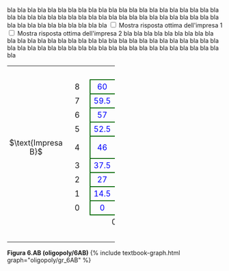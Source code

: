 <style>
.alfgamebig td {
  padding: 5px;
  text-align: center;
  font-size: 18px;
</style>







bla bla bla bla bla bla bla bla bla bla bla bla bla bla bla bla bla bla bla bla bla bla bla bla bla bla bla bla bla bla bla bla bla bla bla bla bla bla bla bla bla bla bla bla bla bla bla bla bla bla bla bla 
<span class="marginnote">
<input type="checkbox" id="BR1check9" onclick="BR1highlight9('#add7ff')"> Mostra risposta ottima dell'impresa 1
</span>
<span class="marginnote">
<input type="checkbox" id="BR2check9" onclick="BR2highlight9('#ffc0c0')"> Mostra risposta ottima dell'impresa 2
</span>
bla bla bla bla bla bla bla bla bla bla bla bla bla bla bla bla bla bla bla bla bla bla bla bla bla bla bla bla bla bla bla bla bla bla bla bla bla bla bla bla bla bla bla bla bla bla bla bla bla bla bla bla 





<!-- 9x9 discrete Cournot duopoly -->


<table class="alfgamebig" style="width:50%; table-layout:auto; border-collapse: collapse">
  <tr>
    <td style="visibility: hidden"> ImpresaBB </td>
    <td style="visibility: hidden"> Down </td>
    <td style="visibility: hidden"> 3333 </td>
    <td style="visibility: hidden"> 3333 </td>
    <td style="visibility: hidden"> 3333 </td>
    <td style="visibility: hidden"> 3333 </td>
    <td style="visibility: hidden"> 3333 </td>
    <td style="visibility: hidden"> 3333 </td>
    <td style="visibility: hidden"> 3333 </td>
    <td style="visibility: hidden"> 3333 </td>
  </tr>
  <tr>
    <td>
    </td>
    <td>
    8
    </td><td id="br1cell1game9" style="border-top:solid 2px #060; border-left:solid 2px #060; color:blue">
        60</td><td style="border-top:solid 2px #060; border-right:solid 2px #060; color:red">
        0
    </td><td style="border-top:solid 2px #060; border-left:solid 2px #060; color:blue">
        52</td><td style="border-top:solid 2px #060; border-right:solid 2px #060; color:red">
        6.5
    </td><td style="border-top:solid 2px #060; border-left:solid 2px #060; color:blue">
        44</td><td style="border-top:solid 2px #060; border-right:solid 2px #060; color:red">
        11
    </td><td style="border-top:solid 2px #060; border-left:solid 2px #060; color:blue">
        36</td><td style="border-top:solid 2px #060; border-right:solid 2px #060; color:red">
        13.5
    </td><td style="border-top:solid 2px #060; border-left:solid 2px #060; color:blue">
        28</td><td id="br2cell1game9" style="border-top:solid 2px #060; border-right:solid 2px #060; color:red">
        14
    </td><td style="border-top:solid 2px #060; border-left:solid 2px #060; color:blue">
        20</td><td style="border-top:solid 2px #060; border-right:solid 2px #060; color:red">
        12.5
    </td><td style="border-top:solid 2px #060; border-left:solid 2px #060; color:blue">
        12</td><td style="border-top:solid 2px #060; border-right:solid 2px #060; color:red">
        9
    </td><td style="border-top:solid 2px #060; border-left:solid 2px #060; color:blue">
        4</td><td style="border-top:solid 2px #060; border-right:solid 2px #060; color:red">
        3.5
    </td><td style="border-top:solid 2px #060; border-left:solid 2px #060; color:blue">
        -4</td><td style="border-top:solid 2px #060; border-right:solid 2px #060; color:red">
        -4
    </td>
  </tr>
  <tr>
    <td>
    </td>
    <td>
    7
    </td><td style="border-top:solid 2px #060; border-left:solid 2px #060; color:blue">
        59.5</td><td style="border-top:solid 2px #060; border-right:solid 2px #060; color:red">
        0
    </td><td id="br1cell2game9" style="border-top:solid 2px #060; border-left:solid 2px #060; color:blue">
        52.5</td><td style="border-top:solid 2px #060; border-right:solid 2px #060; color:red">
        7.5
    </td><td id="br1cell3game9" style="border-top:solid 2px #060; border-left:solid 2px #060; color:blue">
        45.5</td><td style="border-top:solid 2px #060; border-right:solid 2px #060; color:red">
        13
    </td><td style="border-top:solid 2px #060; border-left:solid 2px #060; color:blue">
        38.5</td><td style="border-top:solid 2px #060; border-right:solid 2px #060; color:red">
        16.5
    </td><td style="border-top:solid 2px #060; border-left:solid 2px #060; color:blue">
        31.5</td><td id="br2cell2game9" style="border-top:solid 2px #060; border-right:solid 2px #060; color:red">
        18
    </td><td style="border-top:solid 2px #060; border-left:solid 2px #060; color:blue">
        24.5</td><td style="border-top:solid 2px #060; border-right:solid 2px #060; color:red">
        17.5
    </td><td style="border-top:solid 2px #060; border-left:solid 2px #060; color:blue">
        17.5</td><td style="border-top:solid 2px #060; border-right:solid 2px #060; color:red">
        15
    </td><td style="border-top:solid 2px #060; border-left:solid 2px #060; color:blue">
        10.5</td><td style="border-top:solid 2px #060; border-right:solid 2px #060; color:red">
        10.5
    </td><td style="border-top:solid 2px #060; border-left:solid 2px #060; color:blue">
        3.5</td><td style="border-top:solid 2px #060; border-right:solid 2px #060; color:red">
        4
    </td>
  </tr>
  <tr>
    <td>
    </td>
    <td>
    6
    </td><td style="border-top:solid 2px #060; border-left:solid 2px #060; color:blue">
        57</td><td style="border-top:solid 2px #060; border-right:solid 2px #060; color:red">
        0
    </td><td style="border-top:solid 2px #060; border-left:solid 2px #060; color:blue">
        51</td><td style="border-top:solid 2px #060; border-right:solid 2px #060; color:red">
        8.5
    </td><td style="border-top:solid 2px #060; border-left:solid 2px #060; color:blue">
        45</td><td style="border-top:solid 2px #060; border-right:solid 2px #060; color:red">
        15
    </td><td id="br1cell4game9" style="border-top:solid 2px #060; border-left:solid 2px #060; color:blue">
        39</td><td style="border-top:solid 2px #060; border-right:solid 2px #060; color:red">
        19.5
    </td><td id="br1cell5game9" style="border-top:solid 2px #060; border-left:solid 2px #060; color:blue">
        33</td><td style="border-top:solid 2px #060; border-right:solid 2px #060; color:red">
        22
    </td><td style="border-top:solid 2px #060; border-left:solid 2px #060; color:blue">
        27</td><td id="br2cell3game9" style="border-top:solid 2px #060; border-right:solid 2px #060; color:red">
        22.5
    </td><td style="border-top:solid 2px #060; border-left:solid 2px #060; color:blue">
        21</td><td style="border-top:solid 2px #060; border-right:solid 2px #060; color:red">
        21
    </td><td style="border-top:solid 2px #060; border-left:solid 2px #060; color:blue">
        15</td><td style="border-top:solid 2px #060; border-right:solid 2px #060; color:red">
        17.5
    </td><td style="border-top:solid 2px #060; border-left:solid 2px #060; color:blue">
        9</td><td style="border-top:solid 2px #060; border-right:solid 2px #060; color:red">
        12
    </td>
  </tr>
  <tr>
    <td></td>
    <td>
    5
    </td><td style="border-top:solid 2px #060; border-left:solid 2px #060; color:blue">
        52.5</td><td style="border-top:solid 2px #060; border-right:solid 2px #060; color:red">
        0
    </td><td style="border-top:solid 2px #060; border-left:solid 2px #060; color:blue">
        47.5</td><td style="border-top:solid 2px #060; border-right:solid 2px #060; color:red">
        9.5
    </td><td style="border-top:solid 2px #060; border-left:solid 2px #060; color:blue">
        42.5</td><td style="border-top:solid 2px #060; border-right:solid 2px #060; color:red">
        17
    </td><td style="border-top:solid 2px #060; border-left:solid 2px #060; color:blue">
        37.5</td><td style="border-top:solid 2px #060; border-right:solid 2px #060; color:red">
        22.5
    </td><td style="border-top:solid 2px #060; border-left:solid 2px #060; color:blue">
        32.5</td><td style="border-top:solid 2px #060; border-right:solid 2px #060; color:red">
        26
    </td><td id="br1cell6game9" style="border-top:solid 2px #060; border-left:solid 2px #060; color:blue">
        27.5</td><td id="br2cell4game9" style="border-top:solid 2px #060; border-right:solid 2px #060; color:red">
        27.5
    </td><td id="br1cell7game9" style="border-top:solid 2px #060; border-left:solid 2px #060; color:blue">
        22.5</td><td style="border-top:solid 2px #060; border-right:solid 2px #060; color:red">
        27
    </td><td style="border-top:solid 2px #060; border-left:solid 2px #060; color:blue">
        17.5</td><td style="border-top:solid 2px #060; border-right:solid 2px #060; color:red">
        24.5
    </td><td style="border-top:solid 2px #060; border-left:solid 2px #060; color:blue">
        12.5</td><td style="border-top:solid 2px #060; border-right:solid 2px #060; color:red">
        20
    </td>
  </tr>
  <tr>
    <td style="vertical-align:bottom; text-align:center">
    $\text{Impresa B}$
    </td>
    <td>
    4
    </td><td style="border-top:solid 2px #060; border-left:solid 2px #060; color:blue">
        46</td><td style="border-top:solid 2px #060; border-right:solid 2px #060; color:red">
        0
    </td><td style="border-top:solid 2px #060; border-left:solid 2px #060; color:blue">
        42</td><td style="border-top:solid 2px #060; border-right:solid 2px #060; color:red">
        10.5
    </td><td style="border-top:solid 2px #060; border-left:solid 2px #060; color:blue">
        38</td><td style="border-top:solid 2px #060; border-right:solid 2px #060; color:red">
        19
    </td><td style="border-top:solid 2px #060; border-left:solid 2px #060; color:blue">
        34</td><td style="border-top:solid 2px #060; border-right:solid 2px #060; color:red">
        25.5
    </td><td style="border-top:solid 2px #060; border-left:solid 2px #060; color:blue">
        30</td><td style="border-top:solid 2px #060; border-right:solid 2px #060; color:red">
        30
    </td><td style="border-top:solid 2px #060; border-left:solid 2px #060; color:blue">
        26</td><td style="border-top:solid 2px #060; border-right:solid 2px #060; color:red">
        32.5
    </td><td style="border-top:solid 2px #060; border-left:solid 2px #060; color:blue">
        22</td><td id="br2cell5game9" style="border-top:solid 2px #060; border-right:solid 2px #060; color:red">
        33
    </td><td id="br1cell8game9" style="border-top:solid 2px #060; border-left:solid 2px #060; color:blue">
        18</td><td style="border-top:solid 2px #060; border-right:solid 2px #060; color:red">
        31.5
    </td><td id="br1cell9game9" style="border-top:solid 2px #060; border-left:solid 2px #060; color:blue">
        14</td><td style="border-top:solid 2px #060; border-right:solid 2px #060; color:red">
        28
    </td>
  </tr>
  <tr>
    <td>
    </td>
    <td>
    3
    </td><td style="border-top:solid 2px #060; border-left:solid 2px #060; color:blue">
        37.5</td><td style="border-top:solid 2px #060; border-right:solid 2px #060; color:red">
        0
    </td><td style="border-top:solid 2px #060; border-left:solid 2px #060; color:blue">
        34.5</td><td style="border-top:solid 2px #060; border-right:solid 2px #060; color:red">
        11.5
    </td><td style="border-top:solid 2px #060; border-left:solid 2px #060; color:blue">
        31.5</td><td style="border-top:solid 2px #060; border-right:solid 2px #060; color:red">
        21
    </td><td style="border-top:solid 2px #060; border-left:solid 2px #060; color:blue">
        28.5</td><td style="border-top:solid 2px #060; border-right:solid 2px #060; color:red">
        28.5
    </td><td style="border-top:solid 2px #060; border-left:solid 2px #060; color:blue">
        25.5</td><td style="border-top:solid 2px #060; border-right:solid 2px #060; color:red">
        34
    </td><td style="border-top:solid 2px #060; border-left:solid 2px #060; color:blue">
        22.5</td><td style="border-top:solid 2px #060; border-right:solid 2px #060; color:red">
        37.5
    </td><td style="border-top:solid 2px #060; border-left:solid 2px #060; color:blue">
        19.5</td><td id="br2cell6game9" style="border-top:solid 2px #060; border-right:solid 2px #060; color:red">
        39
    </td><td style="border-top:solid 2px #060; border-left:solid 2px #060; color:blue">
        16.5</td><td style="border-top:solid 2px #060; border-right:solid 2px #060; color:red">
        38.5
    </td><td style="border-top:solid 2px #060; border-left:solid 2px #060; color:blue">
        13.5</td><td style="border-top:solid 2px #060; border-right:solid 2px #060; color:red">
        36
    </td>
  </tr>
  <tr>
    <td>
    </td>
    <td>
    2
    </td><td style="border-top:solid 2px #060; border-left:solid 2px #060; color:blue">
        27</td><td style="border-top:solid 2px #060; border-right:solid 2px #060; color:red">
        0
    </td><td style="border-top:solid 2px #060; border-left:solid 2px #060; color:blue">
        25</td><td style="border-top:solid 2px #060; border-right:solid 2px #060; color:red">
        12.5
    </td><td style="border-top:solid 2px #060; border-left:solid 2px #060; color:blue">
        23</td><td style="border-top:solid 2px #060; border-right:solid 2px #060; color:red">
        23
    </td><td style="border-top:solid 2px #060; border-left:solid 2px #060; color:blue">
        21</td><td style="border-top:solid 2px #060; border-right:solid 2px #060; color:red">
        31.5
    </td><td style="border-top:solid 2px #060; border-left:solid 2px #060; color:blue">
        19</td><td style="border-top:solid 2px #060; border-right:solid 2px #060; color:red">
        38
    </td><td style="border-top:solid 2px #060; border-left:solid 2px #060; color:blue">
        17</td><td style="border-top:solid 2px #060; border-right:solid 2px #060; color:red">
        42.5
    </td><td style="border-top:solid 2px #060; border-left:solid 2px #060; color:blue">
        15</td><td style="border-top:solid 2px #060; border-right:solid 2px #060; color:red">
        45
    </td><td style="border-top:solid 2px #060; border-left:solid 2px #060; color:blue">
        13</td><td id="br2cell7game9" style="border-top:solid 2px #060; border-right:solid 2px #060; color:red">
        45.5
    </td><td style="border-top:solid 2px #060; border-left:solid 2px #060; color:blue">
        11</td><td style="border-top:solid 2px #060; border-right:solid 2px #060; color:red">
        44
    </td>
  </tr>
  <tr>
    <td>
    </td>
    <td>
    1
    </td><td style="border-top:solid 2px #060; border-left:solid 2px #060; color:blue">
        14.5</td><td style="border-top:solid 2px #060; border-right:solid 2px #060; color:red">
        0
    </td><td style="border-top:solid 2px #060; border-left:solid 2px #060; color:blue">
        13.5</td><td style="border-top:solid 2px #060; border-right:solid 2px #060; color:red">
        13.5
    </td><td style="border-top:solid 2px #060; border-left:solid 2px #060; color:blue">
        12.5</td><td style="border-top:solid 2px #060; border-right:solid 2px #060; color:red">
        25
    </td><td style="border-top:solid 2px #060; border-left:solid 2px #060; color:blue">
        11.5</td><td style="border-top:solid 2px #060; border-right:solid 2px #060; color:red">
        34.5
    </td><td style="border-top:solid 2px #060; border-left:solid 2px #060; color:blue">
        10.5</td><td style="border-top:solid 2px #060; border-right:solid 2px #060; color:red">
        42
    </td><td style="border-top:solid 2px #060; border-left:solid 2px #060; color:blue">
        9.5</td><td style="border-top:solid 2px #060; border-right:solid 2px #060; color:red">
        47.5
    </td><td style="border-top:solid 2px #060; border-left:solid 2px #060; color:blue">
        8.5</td><td style="border-top:solid 2px #060; border-right:solid 2px #060; color:red">
        51
    </td><td style="border-top:solid 2px #060; border-left:solid 2px #060; color:blue">
        7.5</td><td id="br2cell8game9" style="border-top:solid 2px #060; border-right:solid 2px #060; color:red">
        52.5
    </td><td style="border-top:solid 2px #060; border-left:solid 2px #060; color:blue">
        6.5</td><td style="border-top:solid 2px #060; border-right:solid 2px #060; color:red">
        52
    </td>
  </tr>
  <tr>
    <td></td>
    <td>
    0
    </td><td style="border-bottom:solid 2px #060; border-top:solid 2px #060; border-left:solid 2px #060; color:blue">
        0</td><td style="border-bottom:solid 2px #060; border-top:solid 2px #060; border-right:solid 2px #060; color:red">
        0
    </td><td style="border-bottom:solid 2px #060; border-top:solid 2px #060; border-left:solid 2px #060; color:blue">
        0</td><td style="border-bottom:solid 2px #060; border-top:solid 2px #060; border-right:solid 2px #060; color:red">
        14.5
    </td><td style="border-bottom:solid 2px #060; border-top:solid 2px #060; border-left:solid 2px #060; color:blue">
        0</td><td style="border-bottom:solid 2px #060; border-top:solid 2px #060; border-right:solid 2px #060; color:red">
        27
    </td><td style="border-bottom:solid 2px #060; border-top:solid 2px #060; border-left:solid 2px #060; color:blue">
        0</td><td style="border-bottom:solid 2px #060; border-top:solid 2px #060; border-right:solid 2px #060; color:red">
        37.5
    </td><td style="border-bottom:solid 2px #060; border-top:solid 2px #060; border-left:solid 2px #060; color:blue">
        0</td><td style="border-bottom:solid 2px #060; border-top:solid 2px #060; border-right:solid 2px #060; color:red">
        46
    </td><td style="border-bottom:solid 2px #060; border-top:solid 2px #060; border-left:solid 2px #060; color:blue">
        0</td><td style="border-bottom:solid 2px #060; border-top:solid 2px #060; border-right:solid 2px #060; color:red">
        52.5
    </td><td style="border-bottom:solid 2px #060; border-top:solid 2px #060; border-left:solid 2px #060; color:blue">
        0</td><td style="border-bottom:solid 2px #060; border-top:solid 2px #060; border-right:solid 2px #060; color:red">
        57
    </td><td style="border-bottom:solid 2px #060; border-top:solid 2px #060; border-left:solid 2px #060; color:blue">
        0</td><td style="border-bottom:solid 2px #060; border-top:solid 2px #060; border-right:solid 2px #060; color:red">
        59.5
    </td><td style="border-bottom:solid 2px #060; border-top:solid 2px #060; border-left:solid 2px #060; color:blue">
        0</td><td id="br2cell9game9" style="border-bottom:solid 2px #060; border-top:solid 2px #060; border-right:solid 2px #060; color:red">
        60
    </td>
  </tr>
  <tr>
    <td colspan="2"></td>
    <td colspan="2">0</td>
    <td colspan="2">1</td>
    <td colspan="2">2</td>
    <td colspan="2">3</td>
    <td colspan="2">4</td>
    <td colspan="2">5</td>
    <td colspan="2">6</td>
    <td colspan="2">7</td>
    <td colspan="2">8</td>
  </tr>
  <tr>
    <td colspan="2"></td>
    <td colspan="18" style="vertical-align:bottom">
    $\text{Impresa A}$
    </td>
  </tr>
</table>

<script>
function BR1highlight9(newColor) {
  var checkBox = document.getElementById("BR1check9");
  const br1cell1game9 = document.getElementById("br1cell1game9");
  const br1cell2game9 = document.getElementById("br1cell2game9");
  const br1cell3game9 = document.getElementById("br1cell3game9");
  const br1cell4game9 = document.getElementById("br1cell4game9");
  const br1cell5game9 = document.getElementById("br1cell5game9");
  const br1cell6game9 = document.getElementById("br1cell6game9");
  const br1cell7game9 = document.getElementById("br1cell7game9");
  const br1cell8game9 = document.getElementById("br1cell8game9");
  const br1cell9game9 = document.getElementById("br1cell9game9");
  if (checkBox.checked == true){
  br1cell1game9.style.background = newColor;
  br1cell2game9.style.background = newColor;
  br1cell3game9.style.background = newColor;
  br1cell4game9.style.background = newColor;
  br1cell5game9.style.background = newColor;
  br1cell6game9.style.background = newColor;
  br1cell7game9.style.background = newColor;
  br1cell8game9.style.background = newColor;
  br1cell9game9.style.background = newColor;
  } else {
  br1cell1game9.style.background = "transparent";
  br1cell2game9.style.background = "transparent";
  br1cell3game9.style.background = "transparent";
  br1cell4game9.style.background = "transparent";
  br1cell5game9.style.background = "transparent";
  br1cell6game9.style.background = "transparent";
  br1cell7game9.style.background = "transparent";
  br1cell8game9.style.background = "transparent";
  br1cell9game9.style.background = "transparent";
  }
} 
</script>

<script>
function BR2highlight9(newColor) {
  var checkBox = document.getElementById("BR2check9");
  const br2cell1game9 = document.getElementById("br2cell1game9");
  const br2cell2game9 = document.getElementById("br2cell2game9");
  const br2cell3game9 = document.getElementById("br2cell3game9");
  const br2cell4game9 = document.getElementById("br2cell4game9");
  const br2cell5game9 = document.getElementById("br2cell5game9");
  const br2cell6game9 = document.getElementById("br2cell6game9");
  const br2cell7game9 = document.getElementById("br2cell7game9");
  const br2cell8game9 = document.getElementById("br2cell8game9");
  const br2cell9game9 = document.getElementById("br2cell9game9");
  if (checkBox.checked == true){
  br2cell1game9.style.background = newColor;
  br2cell2game9.style.background = newColor;
  br2cell3game9.style.background = newColor;
  br2cell4game9.style.background = newColor;
  br2cell5game9.style.background = newColor;
  br2cell6game9.style.background = newColor;
  br2cell7game9.style.background = newColor;
  br2cell8game9.style.background = newColor;
  br2cell9game9.style.background = newColor;
  } else {
  br2cell1game9.style.background = "transparent";
  br2cell2game9.style.background = "transparent";
  br2cell3game9.style.background = "transparent";
  br2cell4game9.style.background = "transparent";
  br2cell5game9.style.background = "transparent";
  br2cell6game9.style.background = "transparent";
  br2cell7game9.style.background = "transparent";
  br2cell8game9.style.background = "transparent";
  br2cell9game9.style.background = "transparent";
  }
} 
</script>


<!-- END OF 9x9 discrete Cournot duopoly -->
























































<a id="gr_oligopoly/6AB"><strong>Figura 6.AB (oligopoly/6AB)</strong></a>
{% include textbook-graph.html graph="oligopoly/gr_6AB" %}


